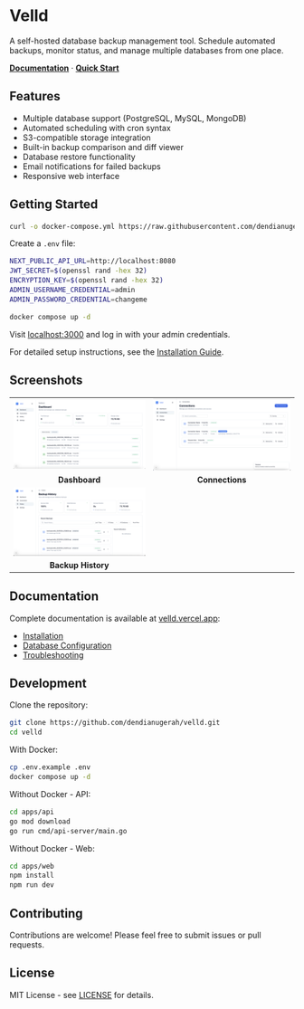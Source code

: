 # Velld

A self-hosted database backup management tool. Schedule automated backups, monitor status, and manage multiple databases from one place.

**[Documentation](https://velld.vercel.app)** · **[Quick Start](https://velld.vercel.app/docs/quick-start)**

## Features

- Multiple database support (PostgreSQL, MySQL, MongoDB)
- Automated scheduling with cron syntax
- S3-compatible storage integration
- Built-in backup comparison and diff viewer
- Database restore functionality
- Email notifications for failed backups
- Responsive web interface

## Getting Started

```bash
curl -o docker-compose.yml https://raw.githubusercontent.com/dendianugerah/velld/main/docker-compose.prebuilt.yml
```

Create a `.env` file:

```bash
NEXT_PUBLIC_API_URL=http://localhost:8080
JWT_SECRET=$(openssl rand -hex 32)
ENCRYPTION_KEY=$(openssl rand -hex 32)
ADMIN_USERNAME_CREDENTIAL=admin
ADMIN_PASSWORD_CREDENTIAL=changeme
```

```bash
docker compose up -d
```

Visit [localhost:3000](http://localhost:3000) and log in with your admin credentials.

For detailed setup instructions, see the [Installation Guide](https://velld.vercel.app/docs/installation).

## Screenshots

<table>
  <tr>
    <td><img src="docs/images/dashboard.png" alt="Dashboard" /></td>
    <td><img src="docs/images/connections.png" alt="Connections" /></td>
  </tr>
  <tr>
    <td align="center"><b>Dashboard</b></td>
    <td align="center"><b>Connections</b></td>
  </tr>
  <tr>
    <td><img src="docs/images/history.png" alt="History" /></td>
    <td></td>
  </tr>
  <tr>
    <td align="center"><b>Backup History</b></td>
    <td></td>
  </tr>
</table>

## Documentation

Complete documentation is available at [velld.vercel.app](https://velld.vercel.app):

- [Installation](https://velld.vercel.app/docs/installation)
- [Database Configuration](https://velld.vercel.app/docs/databases)
- [Troubleshooting](https://velld.vercel.app/docs/troubleshooting)

## Development

Clone the repository:

```bash
git clone https://github.com/dendianugerah/velld.git
cd velld
```

With Docker:

```bash
cp .env.example .env
docker compose up -d
```

Without Docker - API:

```bash
cd apps/api
go mod download
go run cmd/api-server/main.go
```

Without Docker - Web:

```bash
cd apps/web
npm install
npm run dev
```

## Contributing

Contributions are welcome! Please feel free to submit issues or pull requests.

## License

MIT License - see [LICENSE](LICENSE) for details.